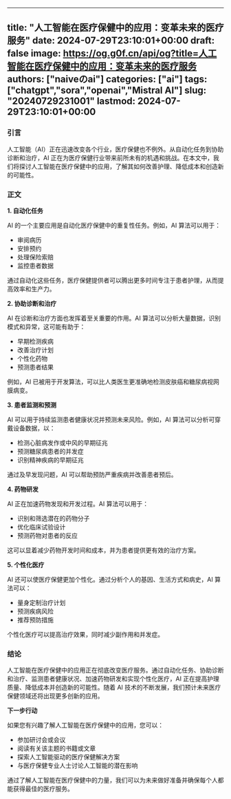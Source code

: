 
---
title: "人工智能在医疗保健中的应用：变革未来的医疗服务"
date: 2024-07-29T23:10:01+00:00
draft: false
image: https://og.g0f.cn/api/og?title=人工智能在医疗保健中的应用：变革未来的医疗服务
authors: ["naiveのai"]
categories: ["ai"]
tags: ["chatgpt","sora","openai","Mistral AI"]
slug: "20240729231001"
lastmod: 2024-07-29T23:10:01+00:00
---
### 引言

人工智能（AI）正在迅速改变各个行业，医疗保健也不例外。从自动化任务到协助诊断和治疗，AI 正在为医疗保健行业带来前所未有的机遇和挑战。在本文中，我们将探讨人工智能在医疗保健中的应用，了解其如何改善护理、降低成本和创造新的可能性。

### 正文

**1. 自动化任务**

AI 的一个主要应用是自动化医疗保健中的重复性任务。例如，AI 算法可以用于：

- 审阅病历
- 安排预约
- 处理保险索赔
- 监控患者数据

通过自动化这些任务，医疗保健提供者可以腾出更多时间专注于患者护理，从而提高效率和生产力。

**2. 协助诊断和治疗**

AI 在诊断和治疗方面也发挥着至关重要的作用。AI 算法可以分析大量数据，识别模式和异常，这可能有助于：

- 早期检测疾病
- 改善治疗计划
- 个性化药物
- 预测患者结果

例如，AI 已被用于开发算法，可以比人类医生更准确地检测皮肤癌和糖尿病视网膜病变。

**3. 患者监测和预测**

AI 可以用于持续监测患者健康状况并预测未来风险。例如，AI 算法可以分析可穿戴设备数据，以：

- 检测心脏病发作或中风的早期征兆
- 预测糖尿病患者的并发症
- 识别精神疾病的早期征兆

通过及早发现问题，AI 可以帮助预防严重疾病并改善患者预后。

**4. 药物研发**

AI 正在加速药物发现和开发过程。AI 算法可以用于：

- 识别和筛选潜在的药物分子
- 优化临床试验设计
- 预测药物对患者的反应

这可以显着减少药物开发时间和成本，并为患者提供更有效的治疗方案。

**5. 个性化医疗**

AI 还可以使医疗保健更加个性化。通过分析个人的基因、生活方式和病史，AI 算法可以：

- 量身定制治疗计划
- 预测疾病风险
- 推荐预防措施

个性化医疗可以提高治疗效果，同时减少副作用和并发症。

### 结论

人工智能在医疗保健中的应用正在彻底改变医疗服务。通过自动化任务、协助诊断和治疗、监测患者健康状况、加速药物研发和实现个性化医疗，AI 正在提高护理质量、降低成本并创造新的可能性。随着 AI 技术的不断发展，我们预计未来医疗保健领域还将出现更多创新的应用。

**下一步行动**

如果您有兴趣了解人工智能在医疗保健中的应用，您可以：

- 参加研讨会或会议
- 阅读有关该主题的书籍或文章
- 探索人工智能驱动的医疗保健解决方案
- 与医疗保健专业人士讨论人工智能的潜在影响

通过了解人工智能在医疗保健中的力量，我们可以为未来做好准备并确保每个人都能获得最佳的医疗服务。